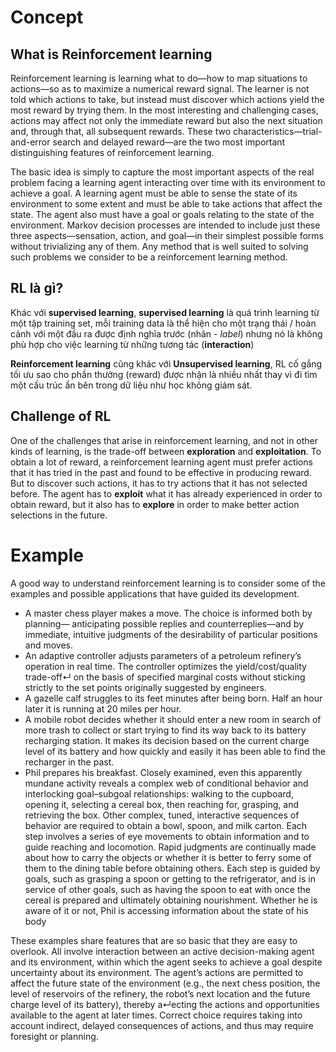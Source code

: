 # Concept
## What is Reinforcement learning
Reinforcement learning is learning what to do—how to map situations to actions—so
as to maximize a numerical reward signal. The learner is not told which actions to
take, but instead must discover which actions yield the most reward by trying them. In
the most interesting and challenging cases, actions may affect not only the immediate reward but also the next situation and, through that, all subsequent rewards. These two
characteristics—trial-and-error search and delayed reward—are the two most important
distinguishing features of reinforcement learning.

The basic idea
is simply to capture the most important aspects of the real problem facing a learning
agent interacting over time with its environment to achieve a goal. A learning agent
must be able to sense the state of its environment to some extent and must be able to
take actions that affect the state. The agent also must have a goal or goals relating to
the state of the environment. Markov decision processes are intended to include just
these three aspects—sensation, action, and goal—in their simplest possible forms without
trivializing any of them. Any method that is well suited to solving such problems we
consider to be a reinforcement learning method.

## RL là gì?
Khác với **supervised learning**, **supervised learning** là quá trình learning từ một tập training set, mỗi training data
là thể hiện cho một trạng thái / hoàn cảnh với một đầu ra được định nghĩa trước (nhãn - *label*) nhưng nó là không phù hợp 
cho việc learning từ những tương tác (**interaction**) 

**Reinforcement learning** cũng khác với **Unsupervised learning**, RL cố gắng tối ưu sao cho phần thưởng (reward) được nhận là nhiều nhất thay vì đi tìm một cấu trúc ẩn bên trong dữ liệu như học không giám sát.

## Challenge of RL
One of the challenges that arise in reinforcement learning, and not in other kinds
of learning, is the trade-off between **exploration** and **exploitation**. To obtain a lot of
reward, a reinforcement learning agent must prefer actions that it has tried in the past
and found to be effective in producing reward. But to discover such actions, it has to
try actions that it has not selected before. The agent has to **exploit** what it has already
experienced in order to obtain reward, but it also has to **explore** in order to make better
action selections in the future.

# Example
A good way to understand reinforcement learning is to consider some of the examples
and possible applications that have guided its development.
- A master chess player makes a move. The choice is informed both by planning—
anticipating possible replies and counterreplies—and by immediate, intuitive judgments
of the desirability of particular positions and moves.
- An adaptive controller adjusts parameters of a petroleum refinery’s operation in
real time. The controller optimizes the yield/cost/quality trade-off↵ on the basis
of specified marginal costs without sticking strictly to the set points originally
suggested by engineers.
- A gazelle calf struggles to its feet minutes after being born. Half an hour later it is
running at 20 miles per hour.
- A mobile robot decides whether it should enter a new room in search of more trash
to collect or start trying to find its way back to its battery recharging station. It
makes its decision based on the current charge level of its battery and how quickly
and easily it has been able to find the recharger in the past.
- Phil prepares his breakfast. Closely examined, even this apparently mundane
activity reveals a complex web of conditional behavior and interlocking goal–subgoal
relationships: walking to the cupboard, opening it, selecting a cereal box, then
reaching for, grasping, and retrieving the box. Other complex, tuned, interactive
sequences of behavior are required to obtain a bowl, spoon, and milk carton. Each
step involves a series of eye movements to obtain information and to guide reaching
and locomotion. Rapid judgments are continually made about how to carry the
objects or whether it is better to ferry some of them to the dining table before
obtaining others. Each step is guided by goals, such as grasping a spoon or getting
to the refrigerator, and is in service of other goals, such as having the spoon to eat
with once the cereal is prepared and ultimately obtaining nourishment. Whether
he is aware of it or not, Phil is accessing information about the state of his body

These examples share features that are so basic that they are easy to overlook. All
involve interaction between an active decision-making agent and its environment, within
which the agent seeks to achieve a goal despite uncertainty about its environment. The
agent’s actions are permitted to affect the future state of the environment (e.g., the
next chess position, the level of reservoirs of the refinery, the robot’s next location and
the future charge level of its battery), thereby a↵ecting the actions and opportunities
available to the agent at later times. Correct choice requires taking into account indirect,
delayed consequences of actions, and thus may require foresight or planning.

